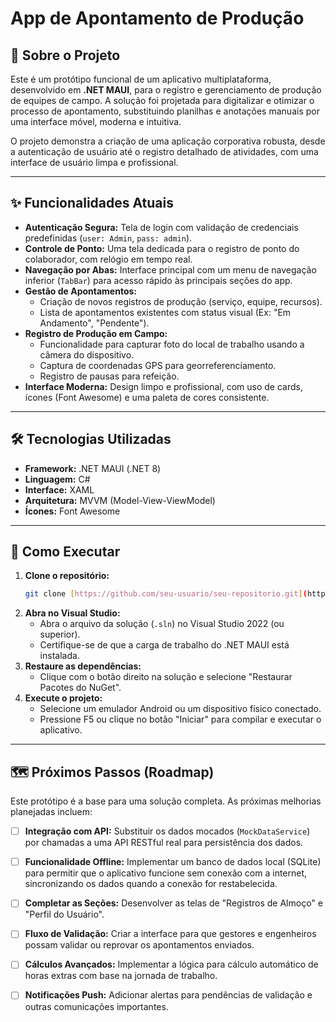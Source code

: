 # App de Apontamento de Produção

## 📖 Sobre o Projeto

Este é um protótipo funcional de um aplicativo multiplataforma, desenvolvido em **.NET MAUI**, para o registro e gerenciamento de produção de equipes de campo. A solução foi projetada para digitalizar e otimizar o processo de apontamento, substituindo planilhas e anotações manuais por uma interface móvel, moderna e intuitiva.

O projeto demonstra a criação de uma aplicação corporativa robusta, desde a autenticação de usuário até o registro detalhado de atividades, com uma interface de usuário limpa e profissional.

---

## ✨ Funcionalidades Atuais

* **Autenticação Segura:** Tela de login com validação de credenciais predefinidas (`user: Admin`, `pass: admin`).
* **Controle de Ponto:** Uma tela dedicada para o registro de ponto do colaborador, com relógio em tempo real.
* **Navegação por Abas:** Interface principal com um menu de navegação inferior (`TabBar`) para acesso rápido às principais seções do app.
* **Gestão de Apontamentos:**
    * Criação de novos registros de produção (serviço, equipe, recursos).
    * Lista de apontamentos existentes com status visual (Ex: "Em Andamento", "Pendente").
* **Registro de Produção em Campo:**
    * Funcionalidade para capturar foto do local de trabalho usando a câmera do dispositivo.
    * Captura de coordenadas GPS para georreferenciamento.
    * Registro de pausas para refeição.
* **Interface Moderna:** Design limpo e profissional, com uso de cards, ícones (Font Awesome) e uma paleta de cores consistente.

---

## 🛠️ Tecnologias Utilizadas

* **Framework:** .NET MAUI (.NET 8)
* **Linguagem:** C#
* **Interface:** XAML
* **Arquitetura:** MVVM (Model-View-ViewModel)
* **Ícones:** Font Awesome

---

## 🚀 Como Executar

1.  **Clone o repositório:**
    ```bash
    git clone [https://github.com/seu-usuario/seu-repositorio.git](https://github.com/seu-usuario/seu-repositorio.git)
    ```
2.  **Abra no Visual Studio:**
    * Abra o arquivo da solução (`.sln`) no Visual Studio 2022 (ou superior).
    * Certifique-se de que a carga de trabalho do .NET MAUI está instalada.
3.  **Restaure as dependências:**
    * Clique com o botão direito na solução e selecione "Restaurar Pacotes do NuGet".
4.  **Execute o projeto:**
    * Selecione um emulador Android ou um dispositivo físico conectado.
    * Pressione F5 ou clique no botão "Iniciar" para compilar e executar o aplicativo.

---

## 🗺️ Próximos Passos (Roadmap)

Este protótipo é a base para uma solução completa. As próximas melhorias planejadas incluem:

* [ ] **Integração com API:** Substituir os dados mocados (`MockDataService`) por chamadas a uma API RESTful real para persistência dos dados.
* [ ] **Funcionalidade Offline:** Implementar um banco de dados local (SQLite) para permitir que o aplicativo funcione sem conexão com a internet, sincronizando os dados quando a conexão for restabelecida.
* [ ] **Completar as Seções:** Desenvolver as telas de "Registros de Almoço" e "Perfil do Usuário".
* [ ] **Fluxo de Validação:** Criar a interface para que gestores e engenheiros possam validar ou reprovar os apontamentos enviados.
* [ ] **Cálculos Avançados:** Implementar a lógica para cálculo automático de horas extras com base na jornada de trabalho.
* [ ] **Notificações Push:** Adicionar alertas para pendências de validação e outras comunicações importantes.

